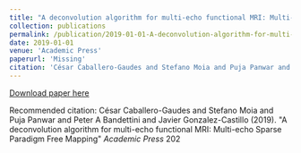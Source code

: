 ```yaml
---
title: "A deconvolution algorithm for multi-echo functional MRI: Multi-echo Sparse Paradigm Free Mapping"
collection: publications
permalink: /publication/2019-01-01-A-deconvolution-algorithm-for-multi-echo-functional-MRI%3A-Multi-echo-Sparse-
date: 2019-01-01
venue: 'Academic Press'
paperurl: 'Missing'
citation: 'César Caballero-Gaudes and Stefano Moia and Puja Panwar and Peter A Bandettini and Javier Gonzalez-Castillo (2019). &quot;A deconvolution algorithm for multi-echo functional MRI: Multi-echo Sparse Paradigm Free Mapping&quot; <i>Academic Press</i> 202'
---
```

[Download paper here](Missing)

Recommended citation: César Caballero-Gaudes and Stefano Moia and Puja Panwar and Peter A Bandettini and Javier Gonzalez-Castillo (2019). "A deconvolution algorithm for multi-echo functional MRI: Multi-echo Sparse Paradigm Free Mapping" <i>Academic Press</i> 202